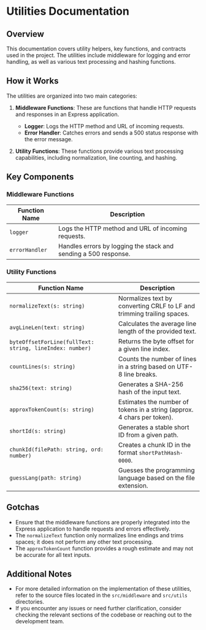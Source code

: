 # Utilities Documentation

## Overview
This documentation covers utility helpers, key functions, and contracts used in the project. The utilities include middleware for logging and error handling, as well as various text processing and hashing functions.

## How it Works
The utilities are organized into two main categories:

1. **Middleware Functions**: These are functions that handle HTTP requests and responses in an Express application.
   - **Logger**: Logs the HTTP method and URL of incoming requests.
   - **Error Handler**: Catches errors and sends a 500 status response with the error message.

2. **Utility Functions**: These functions provide various text processing capabilities, including normalization, line counting, and hashing.

## Key Components

### Middleware Functions
| Function Name   | Description                                           |
|------------------|-------------------------------------------------------|
| `logger`         | Logs the HTTP method and URL of incoming requests.   |
| `errorHandler`   | Handles errors by logging the stack and sending a 500 response. |

### Utility Functions
| Function Name                | Description                                                                 |
|-------------------------------|-----------------------------------------------------------------------------|
| `normalizeText(s: string)`    | Normalizes text by converting CRLF to LF and trimming trailing spaces.     |
| `avgLineLen(text: string)`    | Calculates the average line length of the provided text.                    |
| `byteOffsetForLine(fullText: string, lineIndex: number)` | Returns the byte offset for a given line index.                          |
| `countLines(s: string)`       | Counts the number of lines in a string based on UTF-8 line breaks.         |
| `sha256(text: string)`        | Generates a SHA-256 hash of the input text.                                |
| `approxTokenCount(s: string)` | Estimates the number of tokens in a string (approx. 4 chars per token).   |
| `shortId(s: string)`          | Generates a stable short ID from a given path.                             |
| `chunkId(filePath: string, ord: number)` | Creates a chunk ID in the format `shortPathHash-0000`.              |
| `guessLang(path: string)`     | Guesses the programming language based on the file extension.              |

## Gotchas
- Ensure that the middleware functions are properly integrated into the Express application to handle requests and errors effectively.
- The `normalizeText` function only normalizes line endings and trims spaces; it does not perform any other text processing.
- The `approxTokenCount` function provides a rough estimate and may not be accurate for all text inputs.

## Additional Notes
- For more detailed information on the implementation of these utilities, refer to the source files located in the `src/middleware` and `src/utils` directories.
- If you encounter any issues or need further clarification, consider checking the relevant sections of the codebase or reaching out to the development team.